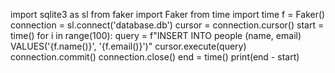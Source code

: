 import sqlite3 as sl
from faker import Faker
from time import time
f = Faker()
connection = sl.connect('database.db')
cursor = connection.cursor()
start = time()
for i in range(100):
	query = f"INSERT INTO people (name, email) VALUES('{f.name()}', '{f.email()}')"
	cursor.execute(query)
connection.commit()
connection.close()
end = time()
print(end - start)